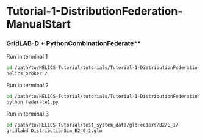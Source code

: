 # Tutorial-1-DistributionFederation-ManualStart

### GridLAB-D + PythonCombinationFederate**

Run in terminal 1

```bash
cd /path/to/HELICS-Tutorial/tutorials/Tutorial-1-DistributionFederation-ManualStart/
helics_broker 2
```

Run in terminal 2

```bash
cd /path/to/HELICS-Tutorial/tutorials/Tutorial-1-DistributionFederation-ManualStart/
python federate1.py
```

Run in terminal 3

```bash
cd /path/to/HELICS-Tutorial/test_system_data/gldFeeders/B2/G_1/
gridlabd DistributionSim_B2_G_1.glm
```

